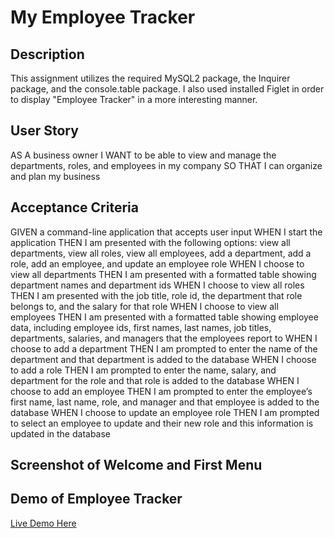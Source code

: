 # My Employee Tracker 

## Description 
This assignment utilizes the required MySQL2 package, the Inquirer package, and the console.table package. I also used installed Figlet in order to display "Employee Tracker" in a more interesting manner. 

## User Story 
AS A business owner
I WANT to be able to view and manage the departments, roles, and employees in my company
SO THAT I can organize and plan my business

## Acceptance Criteria 
GIVEN a command-line application that accepts user input
WHEN I start the application
THEN I am presented with the following options: view all departments, view all roles, view all employees, add a department, add a role, add an employee, and update an employee role
WHEN I choose to view all departments
THEN I am presented with a formatted table showing department names and department ids
WHEN I choose to view all roles
THEN I am presented with the job title, role id, the department that role belongs to, and the salary for that role
WHEN I choose to view all employees
THEN I am presented with a formatted table showing employee data, including employee ids, first names, last names, job titles, departments, salaries, and managers that the employees report to
WHEN I choose to add a department
THEN I am prompted to enter the name of the department and that department is added to the database
WHEN I choose to add a role
THEN I am prompted to enter the name, salary, and department for the role and that role is added to the database
WHEN I choose to add an employee
THEN I am prompted to enter the employee’s first name, last name, role, and manager and that employee is added to the database
WHEN I choose to update an employee role
THEN I am prompted to select an employee to update and their new role and this information is updated in the database 

## Screenshot of Welcome and First Menu 




## Demo of Employee Tracker
[Live Demo Here](chrome-extension://mmeijimgabbpbgpdklnllpncmdofkcpn/app.html#/files/0174c935-3b5a-48d6-ab30-a08dcb5db660)
